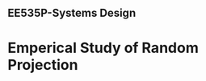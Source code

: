 ##                                                                       EE535P-Systems Design

# Emperical Study of Random Projection
